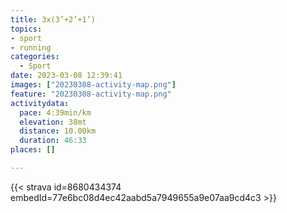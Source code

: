 ```yaml
---
title: 3x(3’+2’+1’)
topics:
- sport
- running
categories:
  - Sport
date: 2023-03-08 12:39:41
images: ["20230308-activity-map.png"]
feature: "20230308-activity-map.png"
activitydata:
  pace: 4:39min/km
  elevation: 38mt
  distance: 10.00km
  duration: 46:33
places: []

---
```


<!--more--> 

 [//]: # ({{< figure src="20230308-activity-map.png" title="map" >}})


{{< strava id=8680434374 embedId=77e6bc08d4ec42aabd5a7949655a9e07aa9cd4c3 >}}
